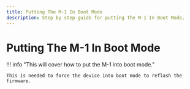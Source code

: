 ```yaml
---
title: Putting The M-1 In Boot Mode
description: Step by step guide for putting The M-1 In Boot Mode.
---
```

# Putting The M-1 In Boot Mode

!!! info "This will cover how to put the M-1 into boot mode."

    This is needed to force the device into boot mode to reflash the firmware.

